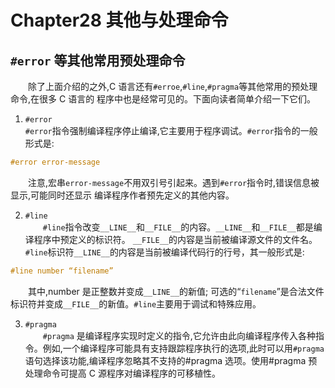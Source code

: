 # Chapter28 其他与处理命令

## `#error` 等其他常用预处理命令 
&emsp;&emsp;除了上面介绍的之外,C 语言还有`#erroe`,`#line`,`#pragma`等其他常用的预处理命令,在很多 C 语言的 
程序中也是经常可见的。下面向读者简单介绍一下它们。 

1. `#error `<br>
`#error`指令强制编译程序停止编译,它主要用于程序调试。`#error`指令的一般形式是: 
```C
#error error-message 
```
&emsp;&emsp;注意,宏串`error-message`不用双引号引起来。遇到`#error`指令时,错误信息被显示,可能同时还显示 
编译程序作者预先定义的其他内容。 

2. `#line` <br>
&emsp;&emsp;`#line`指令改变`__LINE__`和`__FILE__`的内容。`__LINE__`和`__FILE__`都是编译程序中预定义的标识符。 `__FILE__`的内容是当前被编译源文件的文件名。`#line`标识符`__LINE__`的内容是当前被编译代码行的行号，其一般形式是: 
```C
#line number “filename” 
```
&emsp;&emsp;其中,number 是正整数并变成`__LINE__`的新值; 可选的“`filename`”是合法文件标识符并变成`__FILE__`的新值。`#line`主要用于调试和特殊应用。 

3. `#pragma` <br>
&emsp;&emsp;`#pragma` 是编译程序实现时定义的指令,它允许由此向编译程序传入各种指令。例如,一个编译程序可能具有支持跟踪程序执行的选项,此时可以用`#pragma`语句选择该功能,编译程序忽略其不支持的#pragma 选项。使用#pragma 预处理命令可提高 C 源程序对编译程序的可移植性。